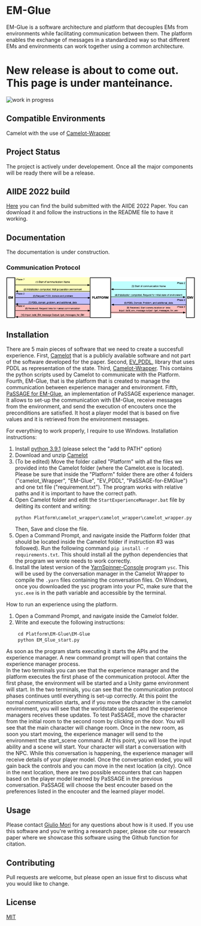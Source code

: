 # EM-Glue
EM-Glue is a software architecture and platform that decouples EMs from environments while facilitating communication between them. 
The platform enables the exchange of messages in a standardized way so that different EMs and environments can work together using a common architecture.

# New release is about to come out. This page is under manteinance.
![work in progress](https://icambrogiolorenzetti.edu.it/wp-content/uploads/sites/91/Work-in-progress-1024x603-1.png?x67262)

## Compatible Environments
Camelot with the use of [Camelot-Wrapper](https://github.com/liogiu2/Camelot-Wrapper)

## Project Status
The project is actively under developement. Once all the major components will be ready there will be a release. 

## AIIDE 2022 build
[Here](https://drive.google.com/drive/folders/1NeWnOh8ikErnFRSn8KiRclOmUaI1r-2u?usp=sharing) you can find the build submitted with the AIIDE 2022 Paper. You can download it and follow the instructions in the README file to have it working.

## Documentation
The documentation is under construction. 

### Communication Protocol
![Alt text](graphics/communication_protocol.png?raw=true)

## Installation
There are 5 main pieces of software that we need to create a succesfull experience. 
First, [Camelot](http://cs.uky.edu/~sgware/projects/camelot/v1-2/) that is a publicly available software and not part of the software developed for the paper. 
Second, [EV_PDDL](https://github.com/liogiu2/EV_PDDL/tree/camelot_dev), library that uses PDDL as representation of the state. 
Third, [Camelot-Wrapper](https://github.com/liogiu2/Camelot-Wrapper). This contains the python scripts used by Camelot to communicate with the Platform.
Fourth, EM-Glue, that is the platform that is created to manage the communication between experience manager and environment.
Fifth, [PaSSAGE for EM-Glue](https://github.com/liogiu2/PaSSAGE-for-EMGlue), an implementation of PaSSAGE experience manager. It allows to set-up the communication with EM-Glue, receive messages from the environment, and send the execution of encouters once the preconditions are satisfied. It host a player model that is based on five values and it is retrieved from the environment messages. 

For everything to work properly, I require to use Windows.
Installation instructions:
1) Install [python 3.9.1](https://www.python.org/downloads/release/python-391/) (please select the "add to PATH" option)
2) Download and unzip [Camelot](http://cs.uky.edu/~sgware/projects/camelot/v1-2/)
3) (To be edited) Move the folder called "Platform" with all the files we provided into the Camelot folder (where the Camelot.exe is located). Please be sure that inside the "Platform" folder there are other 4 folders ("camelot_Wrapper", "EM-Glue", "EV_PDDL", "PaSSAGE-for-EMGlue") and one txt file ("requirement.txt"). The program works with relative paths and it is important to have the correct path. 
4) Open Camelot folder and edit the ```StartExperienceManager.bat``` file by deliting its content and writing:
   ```
   python Platform\camelot_wrapper\camelot_wrapper\camelot_wrapper.py
   ```
   Then, Save and close the file.
5) Open a Command Prompt, and navigate inside the Platform folder (that should be located inside the Camelot folder if instruction #3 was followed). Run the following command ```pip install -r requirements.txt```. This should install all the python dependencies that the program we wrote needs to work correctly.
6) Install the latest version of the [YarnSpinner-Console](https://github.com/YarnSpinnerTool/YarnSpinner-Console) program ```ysc```. This will be used by the conversation manager in the Camelot Wrapper to compile the ```.yarn``` files containing the conversation files. On Windows, once you downloaded the ysc program into your PC, make sure that the ```ysc.exe``` is in the path variable and accessible by the terminal. 

How to run an experience using the platform.
1) Open a Command Prompt, and navigate inside the Camelot folder.
2) Write and execute the following instructions:
   ```
	cd Platform\EM-Glue\EM-Glue
	python EM_Glue_start.py
	```

As soon as the program starts executing it starts the APIs and the experience manager.
A new command prompt will open that contains the experience manager process.  
In the two terminals you can see that the experience manager and the platform executes the first phase of the communication protocol.
After the first phase, the environment will be started and a Unity game environment will start. 
In the two terminals, you can see that the communication protocol phases continues until everything is set-up correctly. 
At this point the normal communication starts, and if you move the character in the camelot environment, you will see that the worldstate updates and the experience managers receives these updates. 
To test PaSSAGE, move the character from the initial room to the second room by clicking on the door.
You will see that the main character will change room. 
Once in the new room, as soon you start moving, the experience manager will send to the environment the start_scene command. 
At this point, you will lose the input ability and a scene will start. 
Your character will start a conversation with the NPC. While this conversation is happening, the experience manager will receive details of your player model. 
Once the conversation ended, you will gain back the controls and you can move in the next location (a city). 
Once in the next location, there are two possible encounters that can happen based on the player model learned by PaSSAGE in the previous conversation.
PaSSAGE will choose the best encouter based on the preferences listed in the encouter and the learned player model.

## Usage
Please contact [Giulio Mori](https://github.com/liogiu2) for any questions about how is it used.
If you use this software and you're writing a research paper, please cite our research paper where we showcase this software using the Github function for citation. 

## Contributing
Pull requests are welcome, but please open an issue first to discuss what you would like to change.

## License
[MIT](https://choosealicense.com/licenses/mit/)


